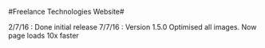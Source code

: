 #Freelance Technologies Website#

2/7/16 : Done initial release
7/7/16 : Version 1.5.0 Optimised all images. Now page loads 10x faster